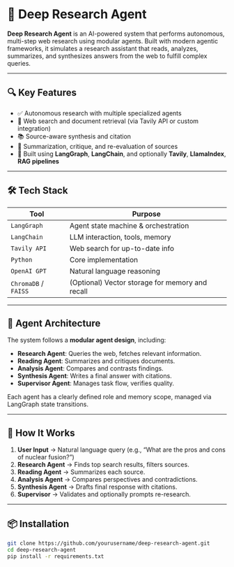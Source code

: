 # 🧠 Deep Research Agent

**Deep Research Agent** is an AI-powered system that performs autonomous, multi-step web research using modular agents. Built with modern agentic frameworks, it simulates a research assistant that reads, analyzes, summarizes, and synthesizes answers from the web to fulfill complex queries.

---

## 🔍 Key Features

- ✅ Autonomous research with multiple specialized agents
- 🔗 Web search and document retrieval (via Tavily API or custom integration)
- 📚 Source-aware synthesis and citation
- 🧠 Summarization, critique, and re-evaluation of sources
- 🧩 Built using **LangGraph**, **LangChain**, and optionally **Tavily**, **LlamaIndex**, **RAG pipelines**

---

## 🛠️ Tech Stack

| Tool         | Purpose                         |
|--------------|----------------------------------|
| `LangGraph`  | Agent state machine & orchestration |
| `LangChain`  | LLM interaction, tools, memory    |
| `Tavily API` | Web search for up-to-date info    |
| `Python`     | Core implementation               |
| `OpenAI GPT` | Natural language reasoning        |
| `ChromaDB` / `FAISS` | (Optional) Vector storage for memory and recall |

---

## 🧩 Agent Architecture

The system follows a **modular agent design**, including:

- **Research Agent**: Queries the web, fetches relevant information.
- **Reading Agent**: Summarizes and critiques documents.
- **Analysis Agent**: Compares and contrasts findings.
- **Synthesis Agent**: Writes a final answer with citations.
- **Supervisor Agent**: Manages task flow, verifies quality.

Each agent has a clearly defined role and memory scope, managed via LangGraph state transitions.

---

## 🚀 How It Works

1. **User Input** → Natural language query (e.g., “What are the pros and cons of nuclear fusion?”)
2. **Research Agent** → Finds top search results, filters sources.
3. **Reading Agent** → Summarizes each source.
4. **Analysis Agent** → Compares perspectives and contradictions.
5. **Synthesis Agent** → Drafts final response with citations.
6. **Supervisor** → Validates and optionally prompts re-research.

---

## 📦 Installation

```bash
git clone https://github.com/yourusername/deep-research-agent.git
cd deep-research-agent
pip install -r requirements.txt
